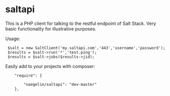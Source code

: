 saltapi
=======

This is a PHP client for talking to the restful endpoint of Salt Stack. Very basic functionality for illustrative purposes. 

Usage:

```
 $salt = new SaltClient('my.saltapi.com','443','username','password');
 $results = $salt->run('*','test.ping');
 $results = $salt->jobs($results->jid);
```

Easily add to your projects with composer:

```
	"require": {

		"naegelin/saltapi": "dev-master"
	},

```
